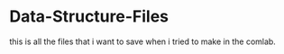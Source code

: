 # Data-Structure-Files
this is all the files that i want to save when i tried to make in the comlab.
